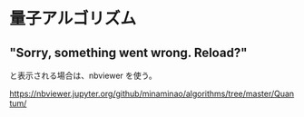# 量子アルゴリズム
## "Sorry, something went wrong. Reload?"
と表示される場合は、nbviewer を使う。

https://nbviewer.jupyter.org/github/minaminao/algorithms/tree/master/Quantum/
